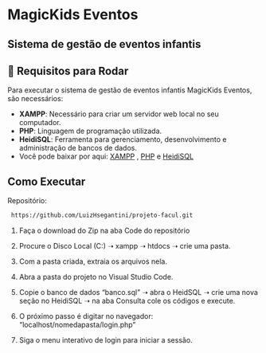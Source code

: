 # MagicKids Eventos

## Sistema de gestão de eventos infantis

## 📝 Requisitos para Rodar

Para executar o sistema de gestão de eventos infantis MagicKids Eventos, são necessários:

- **XAMPP**: Necessário para criar um servidor web local no seu computador. 
- **PHP**: Linguagem de programação utilizada.
- **HeidiSQL**: Ferramenta para gerenciamento, desenvolvimento e administração de bancos de dados.
- Você pode baixar por aqui: [XAMPP](https://www.apachefriends.org/pt_br/index.html) , [PHP](https://www.php.net/) e [HeidiSQL](https://www.heidisql.com/download.php)





## Como Executar

Repositório:


 ```bash
  https://github.com/LuizHsegantini/projeto-facul.git
 ````

1. Faça o download do Zip na aba Code do repositório

2. Procure o Disco Local (C:) ➝ xampp ➝ htdocs ➝ crie uma pasta.

3. Com a pasta criada, extraia os arquivos nela.

4. Abra a pasta do projeto no Visual Studio Code.

5. Copie o banco de dados “banco.sql” ➝ abra o HeidSQL ➝ crie uma nova seção no HeidiSQL ➝ na aba Consulta cole os códigos e execute.

6. O próximo passo é digitar no navegador: “localhost/nomedapasta/login.php”

7. Siga o menu interativo de login para iniciar a sessão.